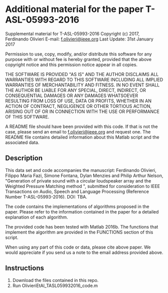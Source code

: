 # Additional material for the paper T-ASL-05993-2016

 Supplemental material for T-ASL-05993-2016
 Copyright (c) 2017, Ferdinando Olivieri
 E-mail: f.olivieri@ieee.org
 Last Update: 31st January 2017

Permission to use, copy, modify, and/or distribute this software for any purpose with or without fee is hereby granted, provided that the above copyright notice and this permission notice appear in all copies.

THE SOFTWARE IS PROVIDED "AS IS" AND THE AUTHOR DISCLAIMS ALL WARRANTIES WITH REGARD TO THIS SOFTWARE INCLUDING ALL IMPLIED WARRANTIES OF MERCHANTABILITY AND FITNESS. IN NO EVENT SHALL THE AUTHOR BE LIABLE FOR ANY SPECIAL, DIRECT, INDIRECT, OR CONSEQUENTIAL DAMAGES OR ANY DAMAGES WHATSOEVER RESULTING FROM LOSS OF USE, DATA OR PROFITS, WHETHER IN AN ACTION OF CONTRACT, NEGLIGENCE OR OTHER TORTIOUS ACTION, ARISING OUT OF OR IN CONNECTION WITH THE USE OR PERFORMANCE OF THIS SOFTWARE.

A README file should have been provided with this code. If that is not the case, please send an email to f.olivieri@ieee.org and request one. 
The README file contains detailed information about this Matlab script and the associated data.

## Description

This data set and code accompanies the manuscript:
Ferdinando Olivieri, Filippo Maria Fazi, Simone Fontana, Dylan Menzies and Philip Arthur Nelson,
"Generation of private sound with a circular loudspeaker array and the Weighted Pressure Matching method ",
submitted for consideration to IEEE Transactions on Audio, Speech and Language Processing
(Reference Number T-ASL-05993-2016). DOI: TBA.

The code contains the implementations of algorithms proposed in the paper.
Please refer to the information contained in the paper for a detailed explanation of each algorithm.

The provided code has been tested with Matlab 2016b. The functions that implement the algorithm are provided in the FUNCTIONS section of this script.

When using any part of this code or data, please cite above paper. We would appreciate if you send us a note to the email address provided above.

## Instructions
1) Download the files contained in this repo.
2) Run OlivieriEtAl_TASL059932016_code.m